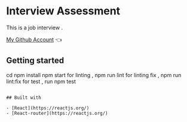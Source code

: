 # Interview Assessment

This is a job interview .

[My Github Account](https://github.com/kingebere) :point_left:

## Getting started

cd
npm install
npm start
for linting , npm run lint
for linting fix , npm run lint:fix
for test , run npm test

```

## Built with

- [React](https://reactjs.org/)
- [React-router](https://reactjs.org/)


```
